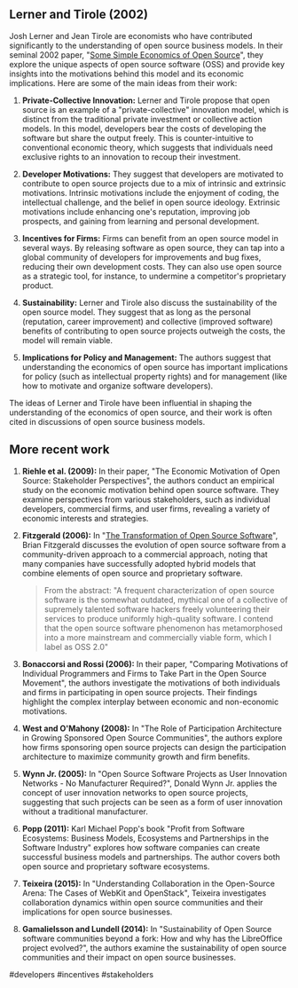 
## Lerner and Tirole (2002)

Josh Lerner and Jean Tirole are economists who have contributed significantly to the understanding of open source business models. In their seminal 2002 paper, "[Some Simple Economics of Open Source](https://www.nber.org/papers/w7600)", they explore the unique aspects of open source software (OSS) and provide key insights into the motivations behind this model and its economic implications. Here are some of the main ideas from their work:

1. **Private-Collective Innovation:** Lerner and Tirole propose that open source is an example of a "private-collective" innovation model, which is distinct from the traditional private investment or collective action models. In this model, developers bear the costs of developing the software but share the output freely. This is counter-intuitive to conventional economic theory, which suggests that individuals need exclusive rights to an innovation to recoup their investment.

2. **Developer Motivations:** They suggest that developers are motivated to contribute to open source projects due to a mix of intrinsic and extrinsic motivations. Intrinsic motivations include the enjoyment of coding, the intellectual challenge, and the belief in open source ideology. Extrinsic motivations include enhancing one's reputation, improving job prospects, and gaining from learning and personal development.

3. **Incentives for Firms:** Firms can benefit from an open source model in several ways. By releasing software as open source, they can tap into a global community of developers for improvements and bug fixes, reducing their own development costs. They can also use open source as a strategic tool, for instance, to undermine a competitor's proprietary product.

4. **Sustainability:** Lerner and Tirole also discuss the sustainability of the open source model. They suggest that as long as the personal (reputation, career improvement) and collective (improved software) benefits of contributing to open source projects outweigh the costs, the model will remain viable.

5. **Implications for Policy and Management:** The authors suggest that understanding the economics of open source has important implications for policy (such as intellectual property rights) and for management (like how to motivate and organize software developers).

The ideas of Lerner and Tirole have been influential in shaping the understanding of the economics of open source, and their work is often cited in discussions of open source business models.

## More recent work

1.  **Riehle et al. (2009):** In their paper, "The Economic Motivation of Open Source: Stakeholder Perspectives", the authors conduct an empirical study on the economic motivation behind open source software. They examine perspectives from various stakeholders, such as individual developers, commercial firms, and user firms, revealing a variety of economic interests and strategies.

2.  **Fitzgerald (2006):** In "[The Transformation of Open Source Software](https://doi.org/10.2307/25148740)", Brian Fitzgerald discusses the evolution of open source software from a community-driven approach to a commercial approach, noting that many companies have successfully adopted hybrid models that combine elements of open source and proprietary software.

    > From the abstract: "A frequent characterization of open source software is the somewhat outdated, mythical one of a collective of supremely talented software hackers freely volunteering their services to produce uniformly high-quality software. I contend that the open source software phenomenon has metamorphosed into a more mainstream and commercially viable form, which I label as OSS 2.0"

3.  **Bonaccorsi and Rossi (2006):** In their paper, "Comparing Motivations of Individual Programmers and Firms to Take Part in the Open Source Movement", the authors investigate the motivations of both individuals and firms in participating in open source projects. Their findings highlight the complex interplay between economic and non-economic motivations.

4.  **West and O'Mahony (2008):** In "The Role of Participation Architecture in Growing Sponsored Open Source Communities", the authors explore how firms sponsoring open source projects can design the participation architecture to maximize community growth and firm benefits.

5.  **Wynn Jr. (2005):** In "Open Source Software Projects as User Innovation Networks - No Manufacturer Required?", Donald Wynn Jr. applies the concept of user innovation networks to open source projects, suggesting that such projects can be seen as a form of user innovation without a traditional manufacturer.

1.  **Popp (2011):** Karl Michael Popp's book "Profit from Software Ecosystems: Business Models, Ecosystems and Partnerships in the Software Industry" explores how software companies can create successful business models and partnerships. The author covers both open source and proprietary software ecosystems.

4.  **Teixeira (2015):** In "Understanding Collaboration in the Open-Source Arena: The Cases of WebKit and OpenStack", Teixeira investigates collaboration dynamics within open source communities and their implications for open source businesses.

5.  **Gamalielsson and Lundell (2014):** In "Sustainability of Open Source software communities beyond a fork: How and why has the LibreOffice project evolved?", the authors examine the sustainability of open source communities and their impact on open source businesses.

<!-- Keywords -->
#developers #incentives #stakeholders
<!-- /Keywords -->
